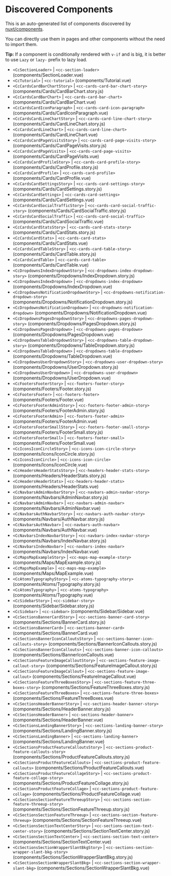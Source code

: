 # Discovered Components

This is an auto-generated list of components discovered by [nuxt/components](https://github.com/nuxt/components).

You can directly use them in pages and other components without the need to import them.

**Tip:** If a component is conditionally rendered with `v-if` and is big, it is better to use `Lazy` or `lazy-` prefix to lazy load.

- `<CcSectionLoader>` | `<cc-section-loader>` (components/SectionLoader.vue)
- `<CcTutorial>` | `<cc-tutorial>` (components/Tutorial.vue)
- `<CcCardsCardBarChartStory>` | `<cc-cards-card-bar-chart-story>` (components/Cards/CardBarChart.story.js)
- `<CcCardsCardBarChart>` | `<cc-cards-card-bar-chart>` (components/Cards/CardBarChart.vue)
- `<CcCardsCardIconParagraph>` | `<cc-cards-card-icon-paragraph>` (components/Cards/CardIconParagraph.vue)
- `<CcCardsCardLineChartStory>` | `<cc-cards-card-line-chart-story>` (components/Cards/CardLineChart.story.js)
- `<CcCardsCardLineChart>` | `<cc-cards-card-line-chart>` (components/Cards/CardLineChart.vue)
- `<CcCardsCardPageVisitsStory>` | `<cc-cards-card-page-visits-story>` (components/Cards/CardPageVisits.story.js)
- `<CcCardsCardPageVisits>` | `<cc-cards-card-page-visits>` (components/Cards/CardPageVisits.vue)
- `<CcCardsCardProfileStory>` | `<cc-cards-card-profile-story>` (components/Cards/CardProfile.story.js)
- `<CcCardsCardProfile>` | `<cc-cards-card-profile>` (components/Cards/CardProfile.vue)
- `<CcCardsCardSettingsStory>` | `<cc-cards-card-settings-story>` (components/Cards/CardSettings.story.js)
- `<CcCardsCardSettings>` | `<cc-cards-card-settings>` (components/Cards/CardSettings.vue)
- `<CcCardsCardSocialTrafficStory>` | `<cc-cards-card-social-traffic-story>` (components/Cards/CardSocialTraffic.story.js)
- `<CcCardsCardSocialTraffic>` | `<cc-cards-card-social-traffic>` (components/Cards/CardSocialTraffic.vue)
- `<CcCardsCardStatsStory>` | `<cc-cards-card-stats-story>` (components/Cards/CardStats.story.js)
- `<CcCardsCardStats>` | `<cc-cards-card-stats>` (components/Cards/CardStats.vue)
- `<CcCardsCardTableStory>` | `<cc-cards-card-table-story>` (components/Cards/CardTable.story.js)
- `<CcCardsCardTable>` | `<cc-cards-card-table>` (components/Cards/CardTable.vue)
- `<CcDropdownsIndexDropdownStory>` | `<cc-dropdowns-index-dropdown-story>` (components/Dropdowns/IndexDropdown.story.js)
- `<CcDropdownsIndexDropdown>` | `<cc-dropdowns-index-dropdown>` (components/Dropdowns/IndexDropdown.vue)
- `<CcDropdownsNotificationDropdownStory>` | `<cc-dropdowns-notification-dropdown-story>` (components/Dropdowns/NotificationDropdown.story.js)
- `<CcDropdownsNotificationDropdown>` | `<cc-dropdowns-notification-dropdown>` (components/Dropdowns/NotificationDropdown.vue)
- `<CcDropdownsPagesDropdownStory>` | `<cc-dropdowns-pages-dropdown-story>` (components/Dropdowns/PagesDropdown.story.js)
- `<CcDropdownsPagesDropdown>` | `<cc-dropdowns-pages-dropdown>` (components/Dropdowns/PagesDropdown.vue)
- `<CcDropdownsTableDropdownStory>` | `<cc-dropdowns-table-dropdown-story>` (components/Dropdowns/TableDropdown.story.js)
- `<CcDropdownsTableDropdown>` | `<cc-dropdowns-table-dropdown>` (components/Dropdowns/TableDropdown.vue)
- `<CcDropdownsUserDropdownStory>` | `<cc-dropdowns-user-dropdown-story>` (components/Dropdowns/UserDropdown.story.js)
- `<CcDropdownsUserDropdown>` | `<cc-dropdowns-user-dropdown>` (components/Dropdowns/UserDropdown.vue)
- `<CcFootersFooterStory>` | `<cc-footers-footer-story>` (components/Footers/Footer.story.js)
- `<CcFootersFooter>` | `<cc-footers-footer>` (components/Footers/Footer.vue)
- `<CcFootersFooterAdminStory>` | `<cc-footers-footer-admin-story>` (components/Footers/FooterAdmin.story.js)
- `<CcFootersFooterAdmin>` | `<cc-footers-footer-admin>` (components/Footers/FooterAdmin.vue)
- `<CcFootersFooterSmallStory>` | `<cc-footers-footer-small-story>` (components/Footers/FooterSmall.story.js)
- `<CcFootersFooterSmall>` | `<cc-footers-footer-small>` (components/Footers/FooterSmall.vue)
- `<CcIconsIconCircleStory>` | `<cc-icons-icon-circle-story>` (components/Icons/IconCircle.story.js)
- `<CcIconsIconCircle>` | `<cc-icons-icon-circle>` (components/Icons/IconCircle.vue)
- `<CcHeadersHeaderStatsStory>` | `<cc-headers-header-stats-story>` (components/Headers/HeaderStats.story.js)
- `<CcHeadersHeaderStats>` | `<cc-headers-header-stats>` (components/Headers/HeaderStats.vue)
- `<CcNavbarsAdminNavbarStory>` | `<cc-navbars-admin-navbar-story>` (components/Navbars/AdminNavbar.story.js)
- `<CcNavbarsAdminNavbar>` | `<cc-navbars-admin-navbar>` (components/Navbars/AdminNavbar.vue)
- `<CcNavbarsAuthNavbarStory>` | `<cc-navbars-auth-navbar-story>` (components/Navbars/AuthNavbar.story.js)
- `<CcNavbarsAuthNavbar>` | `<cc-navbars-auth-navbar>` (components/Navbars/AuthNavbar.vue)
- `<CcNavbarsIndexNavbarStory>` | `<cc-navbars-index-navbar-story>` (components/Navbars/IndexNavbar.story.js)
- `<CcNavbarsIndexNavbar>` | `<cc-navbars-index-navbar>` (components/Navbars/IndexNavbar.vue)
- `<CcMapsMapExampleStory>` | `<cc-maps-map-example-story>` (components/Maps/MapExample.story.js)
- `<CcMapsMapExample>` | `<cc-maps-map-example>` (components/Maps/MapExample.vue)
- `<CcAtomsTypographyStory>` | `<cc-atoms-typography-story>` (components/Atoms/Typography.story.js)
- `<CcAtomsTypography>` | `<cc-atoms-typography>` (components/Atoms/Typography.vue)
- `<CcSidebarStory>` | `<cc-sidebar-story>` (components/Sidebar/Sidebar.story.js)
- `<CcSidebar>` | `<cc-sidebar>` (components/Sidebar/Sidebar.vue)
- `<CcSectionsBannerCardStory>` | `<cc-sections-banner-card-story>` (components/Sections/BannerCard.story.js)
- `<CcSectionsBannerCard>` | `<cc-sections-banner-card>` (components/Sections/BannerCard.vue)
- `<CcSectionsBannerIconCalloutsStory>` | `<cc-sections-banner-icon-callouts-story>` (components/Sections/BannerIconCallouts.story.js)
- `<CcSectionsBannerIconCallouts>` | `<cc-sections-banner-icon-callouts>` (components/Sections/BannerIconCallouts.vue)
- `<CcSectionsFeatureImageCalloutStory>` | `<cc-sections-feature-image-callout-story>` (components/Sections/FeatureImageCallout.story.js)
- `<CcSectionsFeatureImageCallout>` | `<cc-sections-feature-image-callout>` (components/Sections/FeatureImageCallout.vue)
- `<CcSectionsFeatureThreeBoxesStory>` | `<cc-sections-feature-three-boxes-story>` (components/Sections/FeatureThreeBoxes.story.js)
- `<CcSectionsFeatureThreeBoxes>` | `<cc-sections-feature-three-boxes>` (components/Sections/FeatureThreeBoxes.vue)
- `<CcSectionsHeaderBannerStory>` | `<cc-sections-header-banner-story>` (components/Sections/HeaderBanner.story.js)
- `<CcSectionsHeaderBanner>` | `<cc-sections-header-banner>` (components/Sections/HeaderBanner.vue)
- `<CcSectionsLandingBannerStory>` | `<cc-sections-landing-banner-story>` (components/Sections/LandingBanner.story.js)
- `<CcSectionsLandingBanner>` | `<cc-sections-landing-banner>` (components/Sections/LandingBanner.vue)
- `<CcSectionsProductFeatureCalloutsStory>` | `<cc-sections-product-feature-callouts-story>` (components/Sections/ProductFeatureCallouts.story.js)
- `<CcSectionsProductFeatureCallouts>` | `<cc-sections-product-feature-callouts>` (components/Sections/ProductFeatureCallouts.vue)
- `<CcSectionsProductFeatureCollageStory>` | `<cc-sections-product-feature-collage-story>` (components/Sections/ProductFeatureCollage.story.js)
- `<CcSectionsProductFeatureCollage>` | `<cc-sections-product-feature-collage>` (components/Sections/ProductFeatureCollage.vue)
- `<CcSectionsSectionFeatureThreeupStory>` | `<cc-sections-section-feature-threeup-story>` (components/Sections/SectionFeatureThreeup.story.js)
- `<CcSectionsSectionFeatureThreeup>` | `<cc-sections-section-feature-threeup>` (components/Sections/SectionFeatureThreeup.vue)
- `<CcSectionsSectionTextCenterStory>` | `<cc-sections-section-text-center-story>` (components/Sections/SectionTextCenter.story.js)
- `<CcSectionsSectionTextCenter>` | `<cc-sections-section-text-center>` (components/Sections/SectionTextCenter.vue)
- `<CcSectionsSectionWrapperSlantBkgStory>` | `<cc-sections-section-wrapper-slant-bkg-story>` (components/Sections/SectionWrapperSlantBkg.story.js)
- `<CcSectionsSectionWrapperSlantBkg>` | `<cc-sections-section-wrapper-slant-bkg>` (components/Sections/SectionWrapperSlantBkg.vue)
